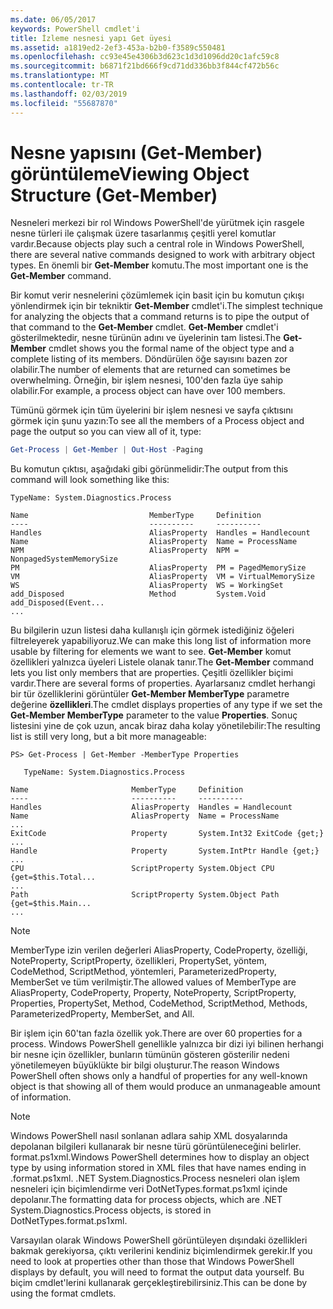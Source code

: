 ```yaml
---
ms.date: 06/05/2017
keywords: PowerShell cmdlet'i
title: İzleme nesnesi yapı Get üyesi
ms.assetid: a1819ed2-2ef3-453a-b2b0-f3589c550481
ms.openlocfilehash: cc93e45e4306b3d623c1d3d1096dd20c1afc59c8
ms.sourcegitcommit: b6871f21bd666f9cd71dd336bb3f844cf472b56c
ms.translationtype: MT
ms.contentlocale: tr-TR
ms.lasthandoff: 02/03/2019
ms.locfileid: "55687870"
---
```

# <a name="viewing-object-structure-get-member"></a><span data-ttu-id="49115-103">Nesne yapısını (Get-Member) görüntüleme</span><span class="sxs-lookup"><span data-stu-id="49115-103">Viewing Object Structure (Get-Member)</span></span>

<span data-ttu-id="49115-104">Nesneleri merkezi bir rol Windows PowerShell'de yürütmek için rasgele nesne türleri ile çalışmak üzere tasarlanmış çeşitli yerel komutlar vardır.</span><span class="sxs-lookup"><span data-stu-id="49115-104">Because objects play such a central role in Windows PowerShell, there are several native commands designed to work with arbitrary object types.</span></span> <span data-ttu-id="49115-105">En önemli bir **Get-Member** komutu.</span><span class="sxs-lookup"><span data-stu-id="49115-105">The most important one is the **Get-Member** command.</span></span>

<span data-ttu-id="49115-106">Bir komut verir nesnelerini çözümlemek için basit için bu komutun çıkışı yönlendirmek için bir tekniktir **Get-Member** cmdlet'i.</span><span class="sxs-lookup"><span data-stu-id="49115-106">The simplest technique for analyzing the objects that a command returns is to pipe the output of that command to the **Get-Member** cmdlet.</span></span> <span data-ttu-id="49115-107">**Get-Member** cmdlet'i gösterilmektedir, nesne türünün adını ve üyelerinin tam listesi.</span><span class="sxs-lookup"><span data-stu-id="49115-107">The **Get-Member** cmdlet shows you the formal name of the object type and a complete listing of its members.</span></span> <span data-ttu-id="49115-108">Döndürülen öğe sayısını bazen zor olabilir.</span><span class="sxs-lookup"><span data-stu-id="49115-108">The number of elements that are returned can sometimes be overwhelming.</span></span> <span data-ttu-id="49115-109">Örneğin, bir işlem nesnesi, 100'den fazla üye sahip olabilir.</span><span class="sxs-lookup"><span data-stu-id="49115-109">For example, a process object can have over 100 members.</span></span>

<span data-ttu-id="49115-110">Tümünü görmek için tüm üyelerini bir işlem nesnesi ve sayfa çıktısını görmek için şunu yazın:</span><span class="sxs-lookup"><span data-stu-id="49115-110">To see all the members of a Process object and page the output so you can view all of it, type:</span></span>

```powershell
Get-Process | Get-Member | Out-Host -Paging
```

<span data-ttu-id="49115-111">Bu komutun çıktısı, aşağıdaki gibi görünmelidir:</span><span class="sxs-lookup"><span data-stu-id="49115-111">The output from this command will look something like this:</span></span>

```output
TypeName: System.Diagnostics.Process

Name                           MemberType     Definition
----                           ----------     ----------
Handles                        AliasProperty  Handles = Handlecount
Name                           AliasProperty  Name = ProcessName
NPM                            AliasProperty  NPM = NonpagedSystemMemorySize
PM                             AliasProperty  PM = PagedMemorySize
VM                             AliasProperty  VM = VirtualMemorySize
WS                             AliasProperty  WS = WorkingSet
add_Disposed                   Method         System.Void add_Disposed(Event...
...
```

<span data-ttu-id="49115-112">Bu bilgilerin uzun listesi daha kullanışlı için görmek istediğiniz öğeleri filtreleyerek yapabiliyoruz.</span><span class="sxs-lookup"><span data-stu-id="49115-112">We can make this long list of information more usable by filtering for elements we want to see.</span></span> <span data-ttu-id="49115-113">**Get-Member** komut özellikleri yalnızca üyeleri Listele olanak tanır.</span><span class="sxs-lookup"><span data-stu-id="49115-113">The **Get-Member** command lets you list only members that are properties.</span></span> <span data-ttu-id="49115-114">Çeşitli özellikler biçimi vardır.</span><span class="sxs-lookup"><span data-stu-id="49115-114">There are several forms of properties.</span></span> <span data-ttu-id="49115-115">Ayarlarsanız cmdlet herhangi bir tür özelliklerini görüntüler **Get-Member MemberType** parametre değerine **özellikleri**.</span><span class="sxs-lookup"><span data-stu-id="49115-115">The cmdlet displays properties of any type if we set the **Get-Member MemberType** parameter to the value **Properties**.</span></span> <span data-ttu-id="49115-116">Sonuç listesini yine de çok uzun, ancak biraz daha kolay yönetilebilir:</span><span class="sxs-lookup"><span data-stu-id="49115-116">The resulting list is still very long, but a bit more manageable:</span></span>

```
PS> Get-Process | Get-Member -MemberType Properties

   TypeName: System.Diagnostics.Process

Name                       MemberType     Definition
----                       ----------     ----------
Handles                    AliasProperty  Handles = Handlecount
Name                       AliasProperty  Name = ProcessName
...
ExitCode                   Property       System.Int32 ExitCode {get;}
...
Handle                     Property       System.IntPtr Handle {get;}
...
CPU                        ScriptProperty System.Object CPU {get=$this.Total...
...
Path                       ScriptProperty System.Object Path {get=$this.Main...
...
```

> [!NOTE]
> <span data-ttu-id="49115-117">MemberType izin verilen değerleri AliasProperty, CodeProperty, özelliği, NoteProperty, ScriptProperty, özellikleri, PropertySet, yöntem, CodeMethod, ScriptMethod, yöntemleri, ParameterizedProperty, MemberSet ve tüm verilmiştir.</span><span class="sxs-lookup"><span data-stu-id="49115-117">The allowed values of MemberType are AliasProperty, CodeProperty, Property, NoteProperty, ScriptProperty, Properties, PropertySet, Method, CodeMethod, ScriptMethod, Methods, ParameterizedProperty, MemberSet, and All.</span></span>

<span data-ttu-id="49115-118">Bir işlem için 60'tan fazla özellik yok.</span><span class="sxs-lookup"><span data-stu-id="49115-118">There are over 60 properties for a process.</span></span> <span data-ttu-id="49115-119">Windows PowerShell genellikle yalnızca bir dizi iyi bilinen herhangi bir nesne için özellikler, bunların tümünün gösteren gösterilir nedeni yönetilemeyen büyüklükte bir bilgi oluşturur.</span><span class="sxs-lookup"><span data-stu-id="49115-119">The reason Windows PowerShell often shows only a handful of properties for any well-known object is that showing all of them would produce an unmanageable amount of information.</span></span>

> [!NOTE]
> <span data-ttu-id="49115-120">Windows PowerShell nasıl sonlanan adlara sahip XML dosyalarında depolanan bilgileri kullanarak bir nesne türü görüntüleneceğini belirler. format.ps1xml.</span><span class="sxs-lookup"><span data-stu-id="49115-120">Windows PowerShell determines how to display an object type by using information stored in XML files that have names ending in .format.ps1xml.</span></span> <span data-ttu-id="49115-121">.NET System.Diagnostics.Process nesneleri olan işlem nesneleri için biçimlendirme veri DotNetTypes.format.ps1xml içinde depolanır.</span><span class="sxs-lookup"><span data-stu-id="49115-121">The formatting data for process objects, which are .NET System.Diagnostics.Process objects, is stored in DotNetTypes.format.ps1xml.</span></span>

<span data-ttu-id="49115-122">Varsayılan olarak Windows PowerShell görüntüleyen dışındaki özellikleri bakmak gerekiyorsa, çıktı verilerini kendiniz biçimlendirmek gerekir.</span><span class="sxs-lookup"><span data-stu-id="49115-122">If you need to look at properties other than those that Windows PowerShell displays by default, you will need to format the output data yourself.</span></span> <span data-ttu-id="49115-123">Bu biçim cmdlet'lerini kullanarak gerçekleştirebilirsiniz.</span><span class="sxs-lookup"><span data-stu-id="49115-123">This can be done by using the format cmdlets.</span></span>
